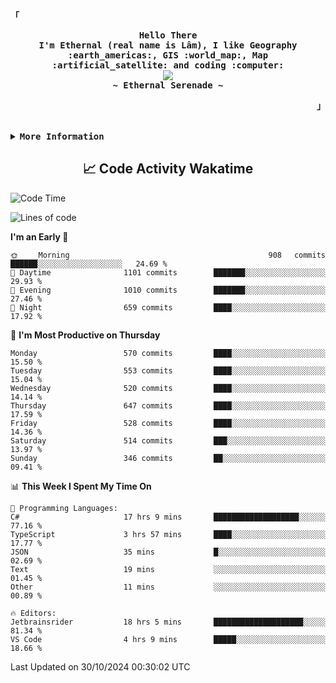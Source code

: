 <!-- Ethernal GitHub Profile -->
<div align="justify">

<!-- Profile -->
<p align="left"><strong><samp>「</samp></strong></p>
  <p align="center">
    <samp>
      <b>
        Hello There
      <br>
        I'm Ethernal (real name is Lâm), I like Geography :earth_americas:, GIS :world_map:, Map :artificial_satellite: and coding :computer:
      </b>
      <br>
        <image src="https://readme-typing-svg.herokuapp.com?font=Iosevka&size=16&color=6791c9&center=true&width=410&height=45&lines=Making%20world%20better%20by%20coding.">
      <br>
      <b>
        ~ Ethernal Serenade ~
      </b>
    </samp>
  </p>
<p align="right"><strong><samp>」</samp></strong></p>

<br>

<details>
<summary><samp><b>More Information</b></samp></summary>

<h2></h2><br>

<!-- Contact Me -->
<p align="center">
  <samp>
    [<a href="https://www.facebook.com/bavuongdaradi.3990">facebook</a>]
    [<a href="mailto:nguyenduclam0605@gmail.com">gmail</a>]
  </samp>
</p>

<h2></h2><br>

<!-- Profile Views Badge -->
<p align="center">
  <samp>
  <a href="#--------">
    <img src="https://komarev.com/ghpvc/?username=ethernal-serenade&label=Profile+Views&color=grey" alt="profile views" /> 
  </a>
  </samp>
</p>

<!-- Github Trophy -->
<div align="center">
  <table>
    <tr>
      <td><a href="#--------"><img align="center" alt="GitHub Trophy" src="https://github-trophies.vercel.app/?username=ethernal-serenade&rank=SECRET,SSS,SS,S,AAA,AA,A&row=2&column=3&margin-w=15&margin-h=15&no-frame=true&theme=nord"></a></td>
    </tr>
  </table>
</div>

<!-- Github Stats -->
<div align="center">
  <table>
    <tr>
      <td><a href="#--------"><img height="137px" align="center" alt="GitHub Stats" src="https://github-readme-stats.vercel.app/api?username=ethernal-serenade&count_private=true&show_icons=true&include_all_commits=true&line_height=21&hide_border=true&theme=nord"/></a></td>
      <td><a href="#--------"><img height="137px" align="center" alt="Top Language" src="https://github-readme-stats.vercel.app/api/top-langs/?username=ethernal-serenade&layout=compact&line_height=21&hide_border=true&theme=nord"/></a></td>
    </tr>
	<tr>
	  <td colspan="2" align="center"><a href="#--------"><img alt="GitHub Streak" src="https://github-readme-streak-stats.herokuapp.com/?user=Ethernal-Serenade&theme=algolia"></a></td>
	</tr>
  </table>
</div>
</details>

<h2 align='center'> 📈 Code Activity Wakatime </h2>

<!--START_SECTION:waka-->
![Code Time](http://img.shields.io/badge/Code%20Time-592%20hrs%2024%20mins-blue)

![Lines of code](https://img.shields.io/badge/From%20Hello%20World%20I%27ve%20Written-14.3%20million%20lines%20of%20code-blue)

**I'm an Early 🐤** 

```text
🌞 Morning                908 commits         ██████░░░░░░░░░░░░░░░░░░░   24.69 % 
🌆 Daytime                1101 commits        ███████░░░░░░░░░░░░░░░░░░   29.93 % 
🌃 Evening                1010 commits        ███████░░░░░░░░░░░░░░░░░░   27.46 % 
🌙 Night                  659 commits         ████░░░░░░░░░░░░░░░░░░░░░   17.92 % 
```
📅 **I'm Most Productive on Thursday** 

```text
Monday                   570 commits         ████░░░░░░░░░░░░░░░░░░░░░   15.50 % 
Tuesday                  553 commits         ████░░░░░░░░░░░░░░░░░░░░░   15.04 % 
Wednesday                520 commits         ████░░░░░░░░░░░░░░░░░░░░░   14.14 % 
Thursday                 647 commits         ████░░░░░░░░░░░░░░░░░░░░░   17.59 % 
Friday                   528 commits         ████░░░░░░░░░░░░░░░░░░░░░   14.36 % 
Saturday                 514 commits         ███░░░░░░░░░░░░░░░░░░░░░░   13.97 % 
Sunday                   346 commits         ██░░░░░░░░░░░░░░░░░░░░░░░   09.41 % 
```


📊 **This Week I Spent My Time On** 

```text
💬 Programming Languages: 
C#                       17 hrs 9 mins       ███████████████████░░░░░░   77.16 % 
TypeScript               3 hrs 57 mins       ████░░░░░░░░░░░░░░░░░░░░░   17.77 % 
JSON                     35 mins             █░░░░░░░░░░░░░░░░░░░░░░░░   02.69 % 
Text                     19 mins             ░░░░░░░░░░░░░░░░░░░░░░░░░   01.45 % 
Other                    11 mins             ░░░░░░░░░░░░░░░░░░░░░░░░░   00.89 % 

🔥 Editors: 
Jetbrainsrider           18 hrs 5 mins       ████████████████████░░░░░   81.34 % 
VS Code                  4 hrs 9 mins        █████░░░░░░░░░░░░░░░░░░░░   18.66 % 
```


 Last Updated on 30/10/2024 00:30:02 UTC
<!--END_SECTION:waka-->
